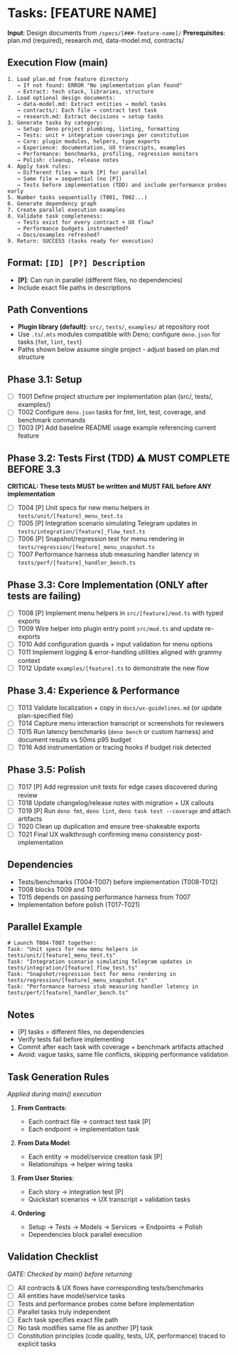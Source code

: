 # Tasks: [FEATURE NAME]

**Input**: Design documents from `/specs/[###-feature-name]/`
**Prerequisites**: plan.md (required), research.md, data-model.md, contracts/

## Execution Flow (main)
```
1. Load plan.md from feature directory
   → If not found: ERROR "No implementation plan found"
   → Extract: tech stack, libraries, structure
2. Load optional design documents:
   → data-model.md: Extract entities → model tasks
   → contracts/: Each file → contract test task
   → research.md: Extract decisions → setup tasks
3. Generate tasks by category:
   → Setup: Deno project plumbing, linting, formatting
   → Tests: unit + integration coverings per constitution
   → Core: plugin modules, helpers, type exports
   → Experience: documentation, UX transcripts, examples
   → Performance: benchmarks, profiling, regression monitors
   → Polish: cleanup, release notes
4. Apply task rules:
   → Different files = mark [P] for parallel
   → Same file = sequential (no [P])
   → Tests before implementation (TDD) and include performance probes early
5. Number tasks sequentially (T001, T002...)
6. Generate dependency graph
7. Create parallel execution examples
8. Validate task completeness:
   → Tests exist for every contract + UX flow?
   → Performance budgets instrumented?
   → Docs/examples refreshed?
9. Return: SUCCESS (tasks ready for execution)
```

## Format: `[ID] [P?] Description`
- **[P]**: Can run in parallel (different files, no dependencies)
- Include exact file paths in descriptions

## Path Conventions
- **Plugin library (default)**: `src/`, `tests/`, `examples/` at repository root
- Use `.ts`/`.mts` modules compatible with Deno; configure `deno.json` for tasks (`fmt`, `lint`, `test`)
- Paths shown below assume single project - adjust based on plan.md structure

## Phase 3.1: Setup
- [ ] T001 Define project structure per implementation plan (src/, tests/, examples/)
- [ ] T002 Configure `deno.json` tasks for fmt, lint, test, coverage, and benchmark commands
- [ ] T003 [P] Add baseline README usage example referencing current feature

## Phase 3.2: Tests First (TDD) ⚠️ MUST COMPLETE BEFORE 3.3
**CRITICAL: These tests MUST be written and MUST FAIL before ANY implementation**
- [ ] T004 [P] Unit specs for new menu helpers in `tests/unit/[feature]_menu_test.ts`
- [ ] T005 [P] Integration scenario simulating Telegram updates in `tests/integration/[feature]_flow_test.ts`
- [ ] T006 [P] Snapshot/regression test for menu rendering in `tests/regression/[feature]_menu_snapshot.ts`
- [ ] T007 Performance harness stub measuring handler latency in `tests/perf/[feature]_handler_bench.ts`

## Phase 3.3: Core Implementation (ONLY after tests are failing)
- [ ] T008 [P] Implement menu helpers in `src/[feature]/mod.ts` with typed exports
- [ ] T009 Wire helper into plugin entry point `src/mod.ts` and update re-exports
- [ ] T010 Add configuration guards + input validation for menu options
- [ ] T011 Implement logging & error-handling utilities aligned with grammy context
- [ ] T012 Update `examples/[feature].ts` to demonstrate the new flow

## Phase 3.4: Experience & Performance
- [ ] T013 Validate localization + copy in `docs/ux-guidelines.md` (or update plan-specified file)
- [ ] T014 Capture menu interaction transcript or screenshots for reviewers
- [ ] T015 Run latency benchmarks (`deno bench` or custom harness) and document results vs 50ms p95 budget
- [ ] T016 Add instrumentation or tracing hooks if budget risk detected

## Phase 3.5: Polish
- [ ] T017 [P] Add regression unit tests for edge cases discovered during review
- [ ] T018 Update changelog/release notes with migration + UX callouts
- [ ] T019 [P] Run `deno fmt`, `deno lint`, `deno task test --coverage` and attach artifacts
- [ ] T020 Clean up duplication and ensure tree-shakeable exports
- [ ] T021 Final UX walkthrough confirming menu consistency post-implementation

## Dependencies
- Tests/benchmarks (T004-T007) before implementation (T008-T012)
- T008 blocks T009 and T010
- T015 depends on passing performance harness from T007
- Implementation before polish (T017-T021)

## Parallel Example
```
# Launch T004-T007 together:
Task: "Unit specs for new menu helpers in tests/unit/[feature]_menu_test.ts"
Task: "Integration scenario simulating Telegram updates in tests/integration/[feature]_flow_test.ts"
Task: "Snapshot/regression test for menu rendering in tests/regression/[feature]_menu_snapshot.ts"
Task: "Performance harness stub measuring handler latency in tests/perf/[feature]_handler_bench.ts"
```

## Notes
- [P] tasks = different files, no dependencies
- Verify tests fail before implementing
- Commit after each task with coverage + benchmark artifacts attached
- Avoid: vague tasks, same file conflicts, skipping performance validation

## Task Generation Rules
*Applied during main() execution*

1. **From Contracts**:
   - Each contract file → contract test task [P]
   - Each endpoint → implementation task
   
2. **From Data Model**:
   - Each entity → model/service creation task [P]
   - Relationships → helper wiring tasks

3. **From User Stories**:
   - Each story → integration test [P]
   - Quickstart scenarios → UX transcript + validation tasks

4. **Ordering**:
   - Setup → Tests → Models → Services → Endpoints → Polish
   - Dependencies block parallel execution

## Validation Checklist
*GATE: Checked by main() before returning*

- [ ] All contracts & UX flows have corresponding tests/benchmarks
- [ ] All entities have model/service tasks
- [ ] Tests and performance probes come before implementation
- [ ] Parallel tasks truly independent
- [ ] Each task specifies exact file path
- [ ] No task modifies same file as another [P] task
- [ ] Constitution principles (code quality, tests, UX, performance) traced to explicit tasks